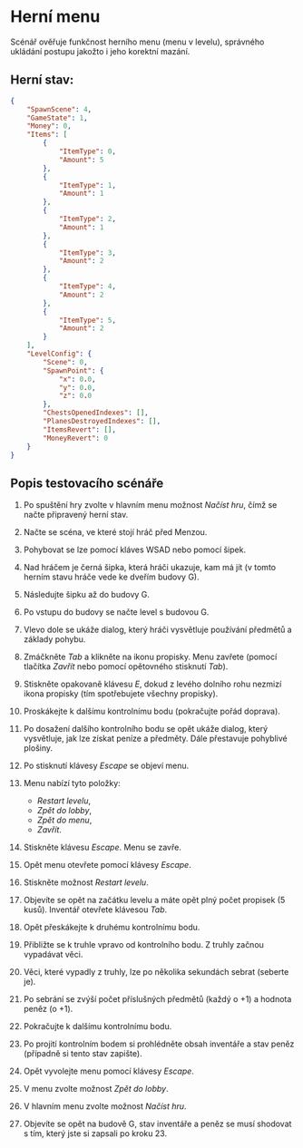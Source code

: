 # Herní menu
Scénář ověřuje funkčnost herního menu (menu v levelu), správného ukládání postupu jakožto i jeho korektní mazání.
## Herní stav:
```json
{
    "SpawnScene": 4,
    "GameState": 1,
    "Money": 0,
    "Items": [
        {
            "ItemType": 0,
            "Amount": 5
        },
        {
            "ItemType": 1,
            "Amount": 1
        },
        {
            "ItemType": 2,
            "Amount": 1
        },
        {
            "ItemType": 3,
            "Amount": 2
        },
        {
            "ItemType": 4,
            "Amount": 2
        },
        {
            "ItemType": 5,
            "Amount": 2
        }
    ],
    "LevelConfig": {
        "Scene": 0,
        "SpawnPoint": {
            "x": 0.0,
            "y": 0.0,
            "z": 0.0
        },
        "ChestsOpenedIndexes": [],
        "PlanesDestroyedIndexes": [],
        "ItemsRevert": [],
        "MoneyRevert": 0
    }
}
```

## Popis testovacího scénáře
1. Po spuštění hry zvolte v hlavním menu možnost *Načíst hru*, čímž se načte připravený herní stav.

2. Načte se scéna, ve které stojí hráč před Menzou.
3. Pohybovat se lze pomocí kláves WSAD nebo pomocí šipek.
4. Nad hráčem je černá šipka, která hráči ukazuje, kam má jít (v tomto herním stavu hráče vede ke dveřím budovy G).
5. Následujte šipku až do budovy G.
6. Po vstupu do budovy se načte level s budovou G.
7. Vlevo dole se ukáže dialog, který hráči vysvětluje používání předmětů a základy pohybu.
8. Zmáčkněte *Tab* a klikněte na ikonu propisky. Menu zavřete (pomocí tlačítka *Zavřít* nebo pomocí opětovného stisknutí *Tab*).
9. Stiskněte opakovaně klávesu *E*, dokud z levého dolního rohu nezmizí ikona propisky (tím spotřebujete všechny propisky).
10. Proskákejte k dalšímu kontrolnímu bodu (pokračujte pořád doprava).
11. Po dosažení dalšího kontrolního bodu se opět ukáže dialog, který vysvětluje, jak lze získat peníze a předměty. Dále přestavuje pohyblivé plošiny.
12. Po stisknutí klávesy *Escape* se objeví menu.
13. Menu nabízí tyto položky:
    - *Restart levelu*,
    - *Zpět do lobby*,
    - *Zpět do menu*,
    - *Zavřít*.
14. Stiskněte klávesu *Escape*. Menu se zavře.
15. Opět menu otevřete pomocí klávesy *Escape*.
16. Stiskněte možnost *Restart levelu*.
17. Objevíte se opět na začátku levelu a máte opět plný počet propisek (5 kusů). Inventář otevřete klávesou *Tab*.
18. Opět přeskákejte k druhému kontrolnímu bodu.
19. Přibližte se k truhle vpravo od kontrolního bodu. Z truhly začnou vypadávat věci.
20. Věci, které vypadly z truhly, lze po několika sekundách sebrat (seberte je).
21. Po sebrání se zvýší počet příslušných předmětů (každý o +1) a hodnota peněz (o +1).
22. Pokračujte k dalšímu kontrolnímu bodu.
23. Po projití kontrolním bodem si prohlédněte obsah inventáře a stav peněz (případně si tento stav zapište).
24. Opět vyvolejte menu pomocí klávesy *Escape*.
25. V menu zvolte možnost *Zpět do lobby*.
26. V hlavním menu zvolte možnost *Načíst hru*.
27. Objevíte se opět na budově G, stav inventáře a peněz se musí shodovat s tím, který jste si zapsali po kroku 23.
